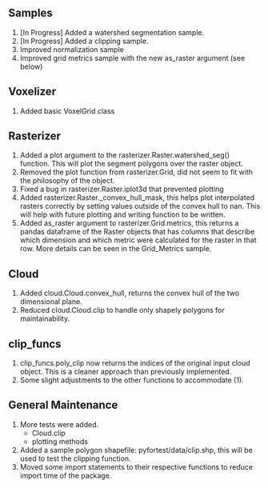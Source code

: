 ## Samples
1. [In Progress] Added a watershed segmentation sample.
2. [In Progress] Added a clipping sample.
3. Improved normalization sample
4. Improved grid metrics sample with the new as_raster argument (see below)

## Voxelizer
1. Added basic VoxelGrid class

## Rasterizer
1. Added a plot argument to the rasterizer.Raster.watershed_seg() function. This will plot the segment polygons over the raster object.
2. Removed the plot function from rasterizer.Grid, did not seem to fit with the philosophy of the object.
3. Fixed a bug in rasterizer.Raster.iplot3d that prevented plotting
4. Added rasterizer.Raster._convex_hull_mask, this helps plot interpolated rasters correctly by setting values outside
   of the convex hull to nan. This will help with future plotting and writing function to be written.
5. Added as_raster argument to rasterizer.Grid.metrics, this returns a pandas dataframe of the Raster objects that has
   columns that describe which dimension and which metric were calculated for the raster in that row. More details can
   be seen in the Grid_Metrics sample.

## Cloud
1. Added cloud.Cloud.convex_hull, returns the convex hull of the two dimensional plane.
2. Reduced cloud.Cloud.clip to handle only shapely polygons for maintainability.

## clip_funcs
1. clip_funcs.poly_clip now returns the indices of the original input cloud object. This is a cleaner approach than previously implemented.
2. Some slight adjustments to the other functions to accommodate (1).

## General Maintenance
1. More tests were added.
	- Cloud.clip
	- plotting methods
2. Added a sample polygon shapefile: pyfortest/data/clip.shp, this will be used to test the clipping function.
3. Moved some import statements to their respective functions to reduce import time of the package.
